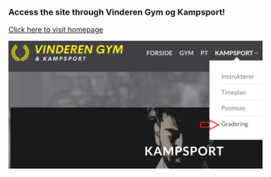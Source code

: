 ### Access the site through Vinderen Gym og Kampsport!

[Click here to visit homepage](https://vinderengym.no/)

![Vinderen](/src/misc/vinderen_gym.png)

